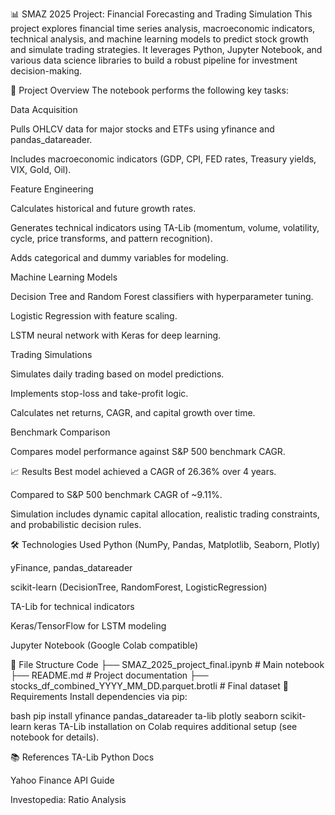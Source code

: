📊 SMAZ 2025 Project: Financial Forecasting and Trading Simulation
This project explores financial time series analysis, macroeconomic indicators, technical analysis, and machine learning models to predict stock growth and simulate trading strategies. It leverages Python, Jupyter Notebook, and various data science libraries to build a robust pipeline for investment decision-making.

🚀 Project Overview
The notebook performs the following key tasks:

Data Acquisition

Pulls OHLCV data for major stocks and ETFs using yfinance and pandas_datareader.

Includes macroeconomic indicators (GDP, CPI, FED rates, Treasury yields, VIX, Gold, Oil).

Feature Engineering

Calculates historical and future growth rates.

Generates technical indicators using TA-Lib (momentum, volume, volatility, cycle, price transforms, and pattern recognition).

Adds categorical and dummy variables for modeling.

Machine Learning Models

Decision Tree and Random Forest classifiers with hyperparameter tuning.

Logistic Regression with feature scaling.

LSTM neural network with Keras for deep learning.

Trading Simulations

Simulates daily trading based on model predictions.

Implements stop-loss and take-profit logic.

Calculates net returns, CAGR, and capital growth over time.

Benchmark Comparison

Compares model performance against S&P 500 benchmark CAGR.

📈 Results
Best model achieved a CAGR of 26.36% over 4 years.

Compared to S&P 500 benchmark CAGR of ~9.11%.

Simulation includes dynamic capital allocation, realistic trading constraints, and probabilistic decision rules.

🛠️ Technologies Used
Python (NumPy, Pandas, Matplotlib, Seaborn, Plotly)

yFinance, pandas_datareader

scikit-learn (DecisionTree, RandomForest, LogisticRegression)

TA-Lib for technical indicators

Keras/TensorFlow for LSTM modeling

Jupyter Notebook (Google Colab compatible)

📁 File Structure
Code
├── SMAZ_2025_project_final.ipynb   # Main notebook
├── README.md                       # Project documentation
├── stocks_df_combined_YYYY_MM_DD.parquet.brotli  # Final dataset
📌 Requirements
Install dependencies via pip:

bash
pip install yfinance pandas_datareader ta-lib plotly seaborn scikit-learn keras
TA-Lib installation on Colab requires additional setup (see notebook for details).

📚 References
TA-Lib Python Docs

Yahoo Finance API Guide

Investopedia: Ratio Analysis
